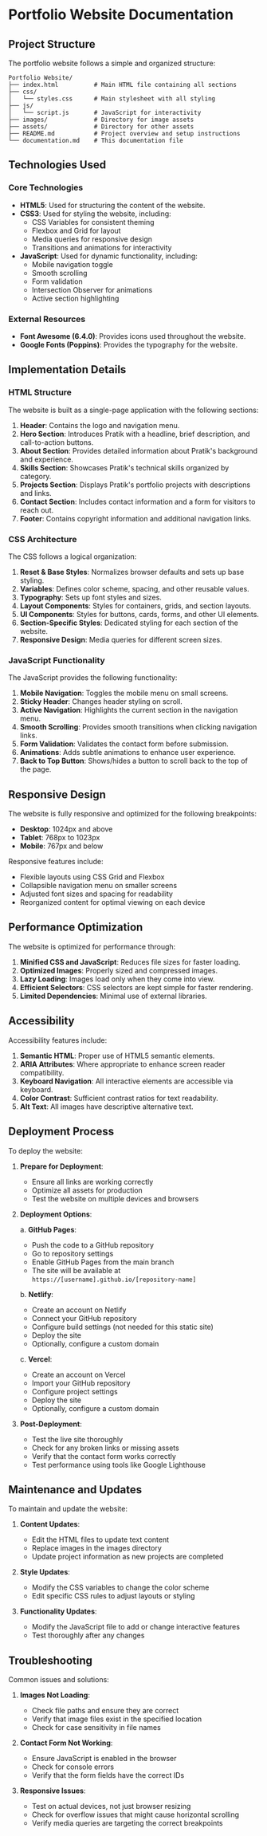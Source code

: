# Portfolio Website Documentation

## Project Structure

The portfolio website follows a simple and organized structure:

```
Portfolio Website/
├── index.html          # Main HTML file containing all sections
├── css/
│   └── styles.css      # Main stylesheet with all styling
├── js/
│   └── script.js       # JavaScript for interactivity
├── images/             # Directory for image assets
├── assets/             # Directory for other assets
├── README.md           # Project overview and setup instructions
└── documentation.md    # This documentation file
```

## Technologies Used

### Core Technologies

- **HTML5**: Used for structuring the content of the website.
- **CSS3**: Used for styling the website, including:
  - CSS Variables for consistent theming
  - Flexbox and Grid for layout
  - Media queries for responsive design
  - Transitions and animations for interactivity
- **JavaScript**: Used for dynamic functionality, including:
  - Mobile navigation toggle
  - Smooth scrolling
  - Form validation
  - Intersection Observer for animations
  - Active section highlighting

### External Resources

- **Font Awesome (6.4.0)**: Provides icons used throughout the website.
- **Google Fonts (Poppins)**: Provides the typography for the website.

## Implementation Details

### HTML Structure

The website is built as a single-page application with the following sections:

1. **Header**: Contains the logo and navigation menu.
2. **Hero Section**: Introduces Pratik with a headline, brief description, and call-to-action buttons.
3. **About Section**: Provides detailed information about Pratik's background and experience.
4. **Skills Section**: Showcases Pratik's technical skills organized by category.
5. **Projects Section**: Displays Pratik's portfolio projects with descriptions and links.
6. **Contact Section**: Includes contact information and a form for visitors to reach out.
7. **Footer**: Contains copyright information and additional navigation links.

### CSS Architecture

The CSS follows a logical organization:

1. **Reset & Base Styles**: Normalizes browser defaults and sets up base styling.
2. **Variables**: Defines color scheme, spacing, and other reusable values.
3. **Typography**: Sets up font styles and sizes.
4. **Layout Components**: Styles for containers, grids, and section layouts.
5. **UI Components**: Styles for buttons, cards, forms, and other UI elements.
6. **Section-Specific Styles**: Dedicated styling for each section of the website.
7. **Responsive Design**: Media queries for different screen sizes.

### JavaScript Functionality

The JavaScript provides the following functionality:

1. **Mobile Navigation**: Toggles the mobile menu on small screens.
2. **Sticky Header**: Changes header styling on scroll.
3. **Active Navigation**: Highlights the current section in the navigation menu.
4. **Smooth Scrolling**: Provides smooth transitions when clicking navigation links.
5. **Form Validation**: Validates the contact form before submission.
6. **Animations**: Adds subtle animations to enhance user experience.
7. **Back to Top Button**: Shows/hides a button to scroll back to the top of the page.

## Responsive Design

The website is fully responsive and optimized for the following breakpoints:

- **Desktop**: 1024px and above
- **Tablet**: 768px to 1023px
- **Mobile**: 767px and below

Responsive features include:

- Flexible layouts using CSS Grid and Flexbox
- Collapsible navigation menu on smaller screens
- Adjusted font sizes and spacing for readability
- Reorganized content for optimal viewing on each device

## Performance Optimization

The website is optimized for performance through:

1. **Minified CSS and JavaScript**: Reduces file sizes for faster loading.
2. **Optimized Images**: Properly sized and compressed images.
3. **Lazy Loading**: Images load only when they come into view.
4. **Efficient Selectors**: CSS selectors are kept simple for faster rendering.
5. **Limited Dependencies**: Minimal use of external libraries.

## Accessibility

Accessibility features include:

1. **Semantic HTML**: Proper use of HTML5 semantic elements.
2. **ARIA Attributes**: Where appropriate to enhance screen reader compatibility.
3. **Keyboard Navigation**: All interactive elements are accessible via keyboard.
4. **Color Contrast**: Sufficient contrast ratios for text readability.
5. **Alt Text**: All images have descriptive alternative text.

## Deployment Process

To deploy the website:

1. **Prepare for Deployment**:
   - Ensure all links are working correctly
   - Optimize all assets for production
   - Test the website on multiple devices and browsers

2. **Deployment Options**:

   a. **GitHub Pages**:
   - Push the code to a GitHub repository
   - Go to repository settings
   - Enable GitHub Pages from the main branch
   - The site will be available at `https://[username].github.io/[repository-name]`

   b. **Netlify**:
   - Create an account on Netlify
   - Connect your GitHub repository
   - Configure build settings (not needed for this static site)
   - Deploy the site
   - Optionally, configure a custom domain

   c. **Vercel**:
   - Create an account on Vercel
   - Import your GitHub repository
   - Configure project settings
   - Deploy the site
   - Optionally, configure a custom domain

3. **Post-Deployment**:
   - Test the live site thoroughly
   - Check for any broken links or missing assets
   - Verify that the contact form works correctly
   - Test performance using tools like Google Lighthouse

## Maintenance and Updates

To maintain and update the website:

1. **Content Updates**:
   - Edit the HTML files to update text content
   - Replace images in the images directory
   - Update project information as new projects are completed

2. **Style Updates**:
   - Modify the CSS variables to change the color scheme
   - Edit specific CSS rules to adjust layouts or styling

3. **Functionality Updates**:
   - Modify the JavaScript file to add or change interactive features
   - Test thoroughly after any changes

## Troubleshooting

Common issues and solutions:

1. **Images Not Loading**:
   - Check file paths and ensure they are correct
   - Verify that image files exist in the specified location
   - Check for case sensitivity in file names

2. **Contact Form Not Working**:
   - Ensure JavaScript is enabled in the browser
   - Check for console errors
   - Verify that the form fields have the correct IDs

3. **Responsive Issues**:
   - Test on actual devices, not just browser resizing
   - Check for overflow issues that might cause horizontal scrolling
   - Verify media queries are targeting the correct breakpoints